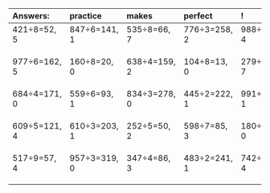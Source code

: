 | Answers: | practice | makes | perfect | ! |
| :--- | :--- | :--- | :--- | :--- |
| 421÷8=52, 5 | 847÷6=141, 1 | 535÷8=66, 7 | 776÷3=258, 2 | 988÷8=123, 4 | 
|   |   |   |   |   | 
|   |   |   |   |   | 
|   |   |   |   |   | 
| 977÷6=162, 5 | 160÷8=20, 0 | 638÷4=159, 2 | 104÷8=13, 0 | 279÷8=34, 7 | 
|   |   |   |   |   | 
|   |   |   |   |   | 
|   |   |   |   |   | 
| 684÷4=171, 0 | 559÷6=93, 1 | 834÷3=278, 0 | 445÷2=222, 1 | 991÷9=110, 1 | 
|   |   |   |   |   | 
|   |   |   |   |   | 
|   |   |   |   |   | 
| 609÷5=121, 4 | 610÷3=203, 1 | 252÷5=50, 2 | 598÷7=85, 3 | 180÷4=45, 0 | 
|   |   |   |   |   | 
|   |   |   |   |   | 
|   |   |   |   |   | 
| 517÷9=57, 4 | 957÷3=319, 0 | 347÷4=86, 3 | 483÷2=241, 1 | 742÷6=123, 4 | 
|   |   |   |   |   | 
|   |   |   |   |   | 
|   |   |   |   |   | 
